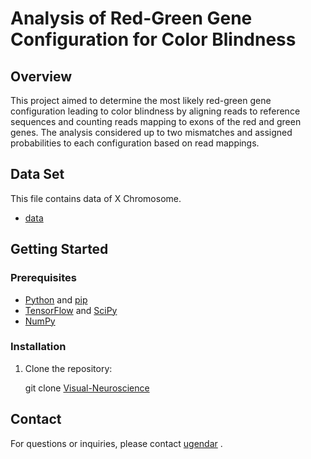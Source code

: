 # Analysis of Red-Green Gene Configuration for Color Blindness

## Overview
This project aimed to determine the most likely red-green gene configuration leading to color blindness by aligning reads to reference sequences and counting reads mapping to exons of the red and green genes. The analysis considered up to two mismatches and assigned probabilities to each configuration based on read mappings.

## Data Set
This file contains data of X Chromosome.
- [data](https://ece.iisc.ac.in/~rajeshs/E0259/chrX_bwt.zip)

## Getting Started



### Prerequisites


- [Python](https://www.python.org/) and [pip](https://pip.pypa.io/)
- [TensorFlow](https://www.tensorflow.org/) and [SciPy](https://scipy.org/)
- [NumPy](https://numpy.org/) 
   

### Installation

1. Clone the repository:

   git clone [Visual-Neuroscience](https://github.com/ugendar07/Color-Blindness.git)


## Contact
For questions or inquiries, please contact [ugendar](mailto:ugendar07@gmail.com) .
